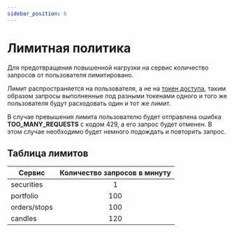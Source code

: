 ```yaml
---
sidebar_position: 6
---
```


# Лимитная политика

Для предотвращения повышенной нагрузки на сервис количество запросов от пользователя лимитировано.

Лимит распространяется на пользователя, а не на [токен доступа](tokens.md), таким образом запросы выполненные под разными токенами одного и того же пользователя будут расходовать один и тот же лимит.

В случае превышения лимита пользователю будет отправлена ошибка **TOO_MANY_REQUESTS** с кодом 429, а его запрос будет отменен. В этом случае необходимо будет немного подождать и повторить запрос.

## Таблица лимитов
| Сервис       | Количество запросов в минуту |
|--------------|:----------------------------:|
| securities   |              1               |
| portfolio    |             100              |
| orders/stops |             100              |
| candles      |             120              |
